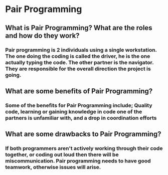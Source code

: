 # Pair Programming


## What is Pair Programming? What are the roles and how do they work?

### Pair programming is 2 individuals using a single workstation. The one doing the coding is called the driver, he is the one actually typing the code. The other partner is the navigator. They are responsible for the overall direction the project is going. 

## What are some benefits of Pair Programming?

### Some of the benefits for Pair Programming include; Quality code, learning or gaining knowledge in code one of the partners is unfamiliar with, and a drop in coordination efforts

## What are some drawbacks to Pair Programming?

### If both programmers aren't actively working through their code together, or coding out loud then there will be miscommunication. Pair programming needs to have good teamwork, otherwise issues will arise.
